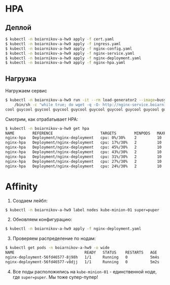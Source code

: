 # HPA

## Деплой
```bash
$ kubectl -n boiarnikov-a-hw9 apply -f cert.yaml
$ kubectl -n boiarnikov-a-hw9 apply -f ingress.yaml
$ kubectl -n boiarnikov-a-hw9 apply -f nginx-config.yaml
$ kubectl -n boiarnikov-a-hw9 apply -f nginx-service.yaml
$ kubectl -n boiarnikov-a-hw9 apply -f nginx-deployment.yaml
$ kubectl -n boiarnikov-a-hw9 apply -f nginx-hpa.yaml
```

## Нагрузка
Нагружаем сервис
```bash
$ kubectl -n boiarnikov-a-hw9 run -it --rm load-generator2 --image=busybox -- \
    /bin/sh -c "while true; do wget -q -O- http://nginx-service.boiarnikov-a-hw9.svc.cluster.local/who; done"
cool guycool guycool guycool guycool guycool guycool guycool guycool guycool guycool guycool guycool guycool guycool guy...
```

Смотрим, как отрабатывает HPA:
```bash
$ kubectl -n boiarnikov-a-hw9 get hpa
NAME        REFERENCE                     TARGETS        MINPODS   MAXPODS   REPLICAS   AGE
nginx-hpa   Deployment/nginx-deployment   cpu: 0%/30%    2         10        2          19m
nginx-hpa   Deployment/nginx-deployment   cpu: 17%/30%   2         10        2          20m
nginx-hpa   Deployment/nginx-deployment   cpu: 45%/30%   2         10        2          20m
nginx-hpa   Deployment/nginx-deployment   cpu: 43%/30%   2         10        3          20m
nginx-hpa   Deployment/nginx-deployment   cpu: 31%/30%   2         10        4          21m
nginx-hpa   Deployment/nginx-deployment   cpu: 27%/30%   2         10        4          21m
nginx-hpa   Deployment/nginx-deployment   cpu: 24%/30%   2         10        4          24m
```

# Affinity
1. Создаем лейбл:
```bash
$ kubectl -n boiarnikov-a-hw9 label nodes kube-minion-01 super=puper
```

2. Обновляем конфигурацию:
```bash
$ kubectl -n boiarnikov-a-hw9 apply -f nginx-deployment.yaml
```

3. Проверяем распределение по нодам:
```bash
$ kubectl get pods -n boiarnikov-a-hw9 -o wide
NAME                               READY   STATUS    RESTARTS   AGE    IP            NODE             NOMINATED NODE   READINESS GATES
nginx-deployment-56fd46577-8j98h   1/1     Running   0          5m4s   ***********   kube-minion-01   <none>           <none>
nginx-deployment-56fd46577-v8djj   1/1     Running   0          5m2s   ***********   kube-minion-01   <none>           <none>
```

4. Все поды расположились на `kube-minion-01` - единственной ноде, где `super=puper`. Мы тоже супер-пупер!

